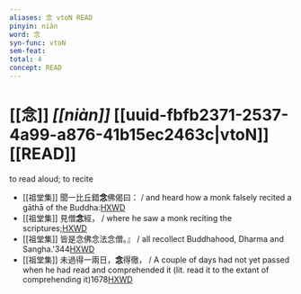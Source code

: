 ```yaml
---
aliases: 念 vtoN READ
pinyin: niàn
word: 念
syn-func: vtoN
sem-feat: 
total: 4
concept: READ 
---
```

# [[念]] *[[niàn]]*  [[uuid-fbfb2371-2537-4a99-a876-41b15ec2463c|vtoN]] [[READ]]
to read aloud; to recite
 - [[祖堂集]] 聞一比丘錯**念**佛偈曰： / and heard how a monk falsely recited a gāthā of the Buddha:[HXWD](https://hxwd.org/textview.html?location=KR6q0002_Yan_001-1034a.27)
 - [[祖堂集]] 見僧**念**經， / where he saw a monk reciting the scriptures;[HXWD](https://hxwd.org/textview.html?location=KR6q0002_Yan_003-1108a.5)
 - [[祖堂集]] 皆是念佛念法念僧。』 / all recollect Buddhahood, Dharma and Sangha.'344[HXWD](https://hxwd.org/textview.html?location=KR6q0002_Yan_003-1123a.35)
 - [[祖堂集]] 未過得一兩日，**念**得徹， / A couple of days had not yet passed when he had read and comprehended it (lit. read it to the extant of comprehending it)1678[HXWD](https://hxwd.org/textview.html?location=KR6q0002_Yan_006-2050a.3)